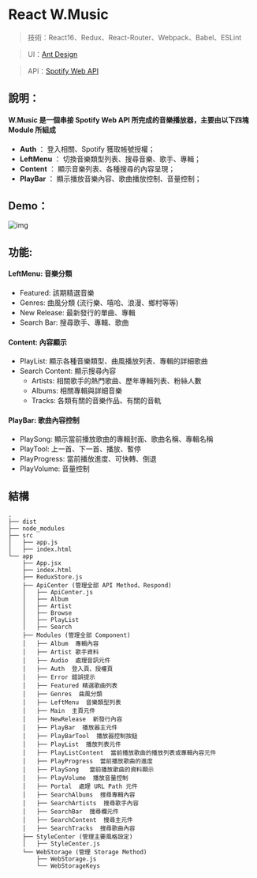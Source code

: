 # React W.Music

> 技術：React16、Redux、React-Router、Webpack、Babel、ESLint

> UI：[Ant Design](https://ant.design/)

> API：[Spotify Web API](https://developer.spotify.com/web-api/)

## 說明： 
#### W.Music 是一個串接 Spotify Web API 所完成的音樂播放器，主要由以下四塊 Module 所組成

- **Auth** ： 登入相關、Spotify 獲取帳號授權；
- **LeftMenu** ： 切換音樂類型列表、搜尋音樂、歌手、專輯；
- **Content** ： 顯示音樂列表、各種搜尋的內容呈現；
- **PlayBar** ： 顯示播放音樂內容、歌曲播放控制、音量控制；

## Demo：

![img](https://github.com/HsienW/React-W-Music/blob/master/React-W-Music-Demo.gif)

## 功能:
#### LeftMenu: 音樂分類
  - Featured: 該期精選音樂
  - Genres: 曲風分類 (流行樂、嘻哈、浪漫、鄉村等等)
  - New Release: 最新發行的單曲、專輯
  - Search Bar: 搜尋歌手、專輯、歌曲

#### Content: 內容顯示
  - PlayList: 顯示各種音樂類型、曲風播放列表、專輯的詳細歌曲
  - Search Content: 顯示搜尋內容
    - Artists: 相關歌手的熱門歌曲、歷年專輯列表、粉絲人數
    - Albums: 相關專輯與詳細音樂
    - Tracks: 各類有關的音樂作品、有關的音軌
    
#### PlayBar: 歌曲內容控制
  - PlaySong: 顯示當前播放歌曲的專輯封面、歌曲名稱、專輯名稱
  - PlayTool: 上一首、下一首、播放、暫停
  - PlayProgress: 當前播放進度、可快轉、倒退
  - PlayVolume: 音量控制
  
## 結構
```
.
├── dist
├── node_modules
├── src
│   ├── app.js
│   ├── index.html
└── app
    ├── App.jsx
    ├── index.html
    ├── ReduxStore.js
    ├── ApiCenter (管理全部 API Method、Respond)
    │   ├── ApiCenter.js
    │   ├── Album
    │   ├── Artist
    │   ├── Browse
    │   ├── PlayList
    │   ├── Search
    ├── Modules (管理全部 Component)
    │   ├── Album  專輯內容
    │   ├── Artist 歌手資料
    │   ├── Audio  處理音訊元件
    │   ├── Auth  登入頁、授權頁
    │   ├── Error 錯誤提示
    │   ├── Featured 精選歌曲列表
    │   ├── Genres  曲風分類
    │   ├── LeftMenu  音樂類型列表
    │   ├── Main  主頁元件
    │   ├── NewRelease  新發行內容
    │   ├── PlayBar  播放器主元件
    │   ├── PlayBarTool  播放器控制按鈕
    │   ├── PlayList  播放列表元件
    │   ├── PlayListContent  當前播放歌曲的播放列表或專輯內容元件
    │   ├── PlayProgress  當前播放歌曲的進度
    │   ├── PlaySong   當前播放歌曲的資料顯示
    │   ├── PlayVolume  播放音量控制
    │   ├── Portal  處理 URL Path 元件
    │   ├── SearchAlbums  搜尋專輯內容
    │   ├── SearchArtists  搜尋歌手內容
    │   ├── SearchBar  搜尋欄元件
    │   ├── SearchContent  搜尋主元件
    │   ├── SearchTracks  搜尋歌曲內容
    ├── StyleCenter (管理主要風格設定)
    │   ├── StyleCenter.js
    └── WebStorage (管理 Storage Method)
        ├── WebStorage.js
        └── WebStorageKeys

```
